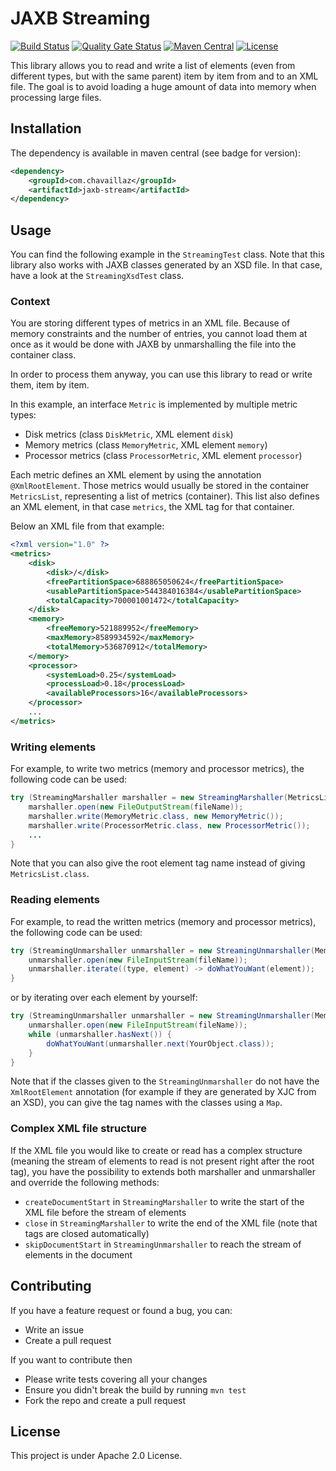 # JAXB Streaming

[![Build Status](https://travis-ci.org/Chavaillaz/jaxb-stream.svg?branch=master)](https://travis-ci.org/Chavaillaz/jaxb-stream)
[![Quality Gate Status](https://sonarcloud.io/api/project_badges/measure?project=com.chavaillaz%3Ajaxb-stream&metric=alert_status)](https://sonarcloud.io/dashboard?id=com.chavaillaz%3Ajaxb-stream)
[![Maven Central](https://maven-badges.herokuapp.com/maven-central/com.chavaillaz/jaxb-stream/badge.svg)](https://maven-badges.herokuapp.com/maven-central/com.chavaillaz/jaxb-stream)
[![License](https://img.shields.io/badge/License-Apache%202.0-blue.svg)](https://opensource.org/licenses/Apache-2.0)

This library allows you to read and write a list of elements (even from different types, but with the same parent) 
item by item from and to an XML file. The goal is to avoid loading a huge amount of data into memory when processing 
large files.

## Installation

The dependency is available in maven central (see badge for version):

```xml
<dependency>
    <groupId>com.chavaillaz</groupId>
    <artifactId>jaxb-stream</artifactId>
</dependency>
```

## Usage

You can find the following example in the ```StreamingTest``` class. Note that this library also works with JAXB classes
generated by an XSD file. In that case, have a look at the ```StreamingXsdTest``` class.

### Context

You are storing different types of metrics in an XML file. Because of memory constraints and the number of entries, you
cannot load them at once as it would be done with JAXB by unmarshalling the file into the container class.

In order to process them anyway, you can use this library to read or write them, item by item.

In this example, an interface `Metric` is implemented by multiple metric types:

- Disk metrics (class `DiskMetric`, XML element `disk`)
- Memory metrics (class `MemoryMetric`, XML element `memory`)
- Processor metrics (class `ProcessorMetric`, XML element `processor`)

Each metric defines an XML element by using the annotation `@XmlRootElement`. Those metrics would usually be stored in
the container `MetricsList`, representing a list of metrics (container). This list also defines an XML element, in that
case `metrics`, the XML tag for that container.

Below an XML file from that example:

```xml
<?xml version="1.0" ?>
<metrics>
    <disk>
        <disk>/</disk>
        <freePartitionSpace>688865050624</freePartitionSpace>
        <usablePartitionSpace>544384016384</usablePartitionSpace>
        <totalCapacity>700001001472</totalCapacity>
    </disk>
    <memory>
        <freeMemory>521889952</freeMemory>
        <maxMemory>8589934592</maxMemory>
        <totalMemory>536870912</totalMemory>
    </memory>
    <processor>
        <systemLoad>0.25</systemLoad>
        <processLoad>0.18</processLoad>
        <availableProcessors>16</availableProcessors>
    </processor>
    ...
</metrics>
```

### Writing elements

For example, to write two metrics (memory and processor metrics), the following code can be used:

```java
try (StreamingMarshaller marshaller = new StreamingMarshaller(MetricsList.class)) {
    marshaller.open(new FileOutputStream(fileName));
    marshaller.write(MemoryMetric.class, new MemoryMetric());
    marshaller.write(ProcessorMetric.class, new ProcessorMetric());
    ...
}
```

Note that you can also give the root element tag name instead of giving ```MetricsList.class```.

### Reading elements

For example, to read the written metrics (memory and processor metrics), the following code can be used:

```java
try (StreamingUnmarshaller unmarshaller = new StreamingUnmarshaller(MemoryMetric.class, ProcessorMetric.class)) {
    unmarshaller.open(new FileInputStream(fileName));
    unmarshaller.iterate((type, element) -> doWhatYouWant(element));
}
```

or by iterating over each element by yourself:

```java
try (StreamingUnmarshaller unmarshaller = new StreamingUnmarshaller(MemoryMetric.class, ProcessorMetric.class)) {
    unmarshaller.open(new FileInputStream(fileName));
    while (unmarshaller.hasNext()) {
        doWhatYouWant(unmarshaller.next(YourObject.class));
    }
}
```

Note that if the classes given to the `StreamingUnmarshaller` do not have the `XmlRootElement` annotation
(for example if they are generated by XJC from an XSD), you can give the tag names with the classes using a `Map`.

### Complex XML file structure

If the XML file you would like to create or read has a complex structure (meaning the stream of elements to read 
is not present right after the root tag), you have the possibility to extends both marshaller and unmarshaller and 
override the following methods:

- `createDocumentStart` in `StreamingMarshaller` to write the start of the XML file before the stream of elements
- `close` in `StreamingMarshaller` to write the end of the XML file (note that tags are closed automatically)
- `skipDocumentStart` in `StreamingUnmarshaller` to reach the stream of elements in the document

## Contributing

If you have a feature request or found a bug, you can:

- Write an issue
- Create a pull request

If you want to contribute then

- Please write tests covering all your changes
- Ensure you didn't break the build by running `mvn test`
- Fork the repo and create a pull request

## License

This project is under Apache 2.0 License.
